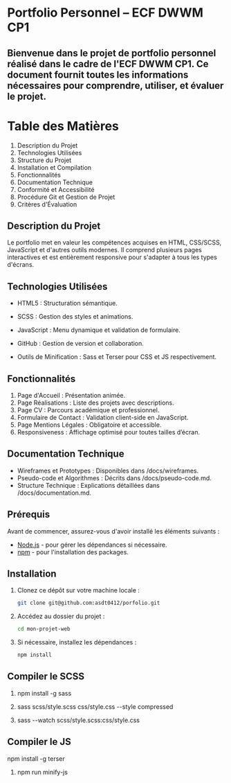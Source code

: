 # Portfolio Personnel – ECF DWWM CP1

## Bienvenue dans le projet de portfolio personnel réalisé dans le cadre de l'ECF DWWM CP1. Ce document fournit toutes les informations nécessaires pour comprendre, utiliser, et évaluer le projet.

# Table des Matières

1. Description du Projet
2. Technologies Utilisées
3. Structure du Projet
4. Installation et Compilation
5. Fonctionnalités
6. Documentation Technique
7. Conformité et Accessibilité
8. Procédure Git et Gestion de Projet
9. Critères d'Évaluation


## Description du Projet

Le portfolio met en valeur les compétences acquises en HTML, CSS/SCSS, JavaScript et d'autres outils modernes. Il comprend plusieurs pages interactives et est entièrement responsive pour s'adapter à tous les types d'écrans.

## Technologies Utilisées

* HTML5 : Structuration sémantique.

* SCSS : Gestion des styles et animations.

* JavaScript : Menu dynamique et validation de formulaire.

* GitHub : Gestion de version et collaboration.

* Outils de Minification : Sass et Terser pour CSS et JS respectivement.

## Fonctionnalités

1. Page d'Accueil : Présentation animée.
2. Page Réalisations : Liste des projets avec descriptions.
3. Page CV : Parcours académique et professionnel.
4. Formulaire de Contact : Validation client-side en JavaScript.
5. Page Mentions Légales : Obligatoire et accessible.
6. Responsiveness : Affichage optimisé pour toutes tailles d’écran.


## Documentation Technique

* Wireframes et Prototypes : Disponibles dans /docs/wireframes.
* Pseudo-code et Algorithmes : Décrits dans /docs/pseudo-code.md.
* Structure Technique : Explications détaillées dans /docs/documentation.md.

## Prérequis

Avant de commencer, assurez-vous d'avoir installé les éléments suivants :

- [Node.js](https://nodejs.org/) - pour gérer les dépendances si nécessaire.
- [npm](https://www.npmjs.com/) - pour l'installation des packages.

## Installation

1. Clonez ce dépôt sur votre machine locale :
    ```bash
    git clone git@github.com:asdt0412/porfolio.git
    ```

2. Accédez au dossier du projet :
    ```bash
    cd mon-projet-web
    ```

3. Si nécessaire, installez les dépendances :
    ```bash
    npm install
    ```


## Compiler le SCSS

1. npm install -g sass


2. sass scss/style.scss css/style.css --style compressed


3. sass --watch scss/style.scss:css/style.css

## Compiler le JS

npm install -g terser

1. npm run minify-js

